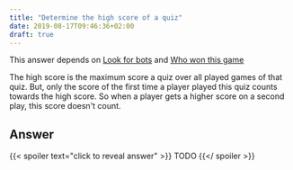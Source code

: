 ```yaml
---
title: "Determine the high score of a quiz"
date: 2019-08-17T09:46:36+02:00
draft: true
---
```


This answer depends on [Look for bots](/challenge/look_for_bots) and [Who won this game](/challenge/who_won_the_game)

The high score is the maximum score a quiz over all played games of that quiz. But, only the score of the first time a player played
this quiz counts towards the high score. So when a player gets a higher score on a second play, this score doesn't count.

## Answer

{{< spoiler text="click to reveal answer" >}}
TODO
{{</ spoiler >}}

